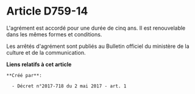 # Article D759-14

L'agrément est accordé pour une durée de cinq ans. Il est renouvelable dans les mêmes formes et conditions.

Les arrêtés d'agrément sont publiés au Bulletin officiel du ministère de la culture et de la communication.

**Liens relatifs à cet article**

	**Créé par**:

	  - Décret n°2017-718 du 2 mai 2017 - art. 1
